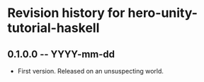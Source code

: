 # Revision history for hero-unity-tutorial-haskell

## 0.1.0.0 -- YYYY-mm-dd

* First version. Released on an unsuspecting world.
